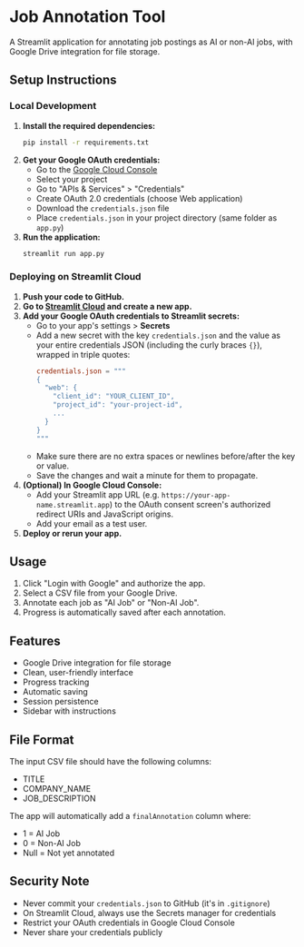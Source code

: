 
# Job Annotation Tool

A Streamlit application for annotating job postings as AI or non-AI jobs, with Google Drive integration for file storage.

## Setup Instructions

### Local Development

1. **Install the required dependencies:**
   ```bash
   pip install -r requirements.txt
   ```
2. **Get your Google OAuth credentials:**
   - Go to the [Google Cloud Console](https://console.cloud.google.com/)
   - Select your project
   - Go to "APIs & Services" > "Credentials"
   - Create OAuth 2.0 credentials (choose Web application)
   - Download the `credentials.json` file
   - Place `credentials.json` in your project directory (same folder as `app.py`)
3. **Run the application:**
   ```bash
   streamlit run app.py
   ```

### Deploying on Streamlit Cloud

1. **Push your code to GitHub.**
2. **Go to [Streamlit Cloud](https://streamlit.io/cloud) and create a new app.**
3. **Add your Google OAuth credentials to Streamlit secrets:**
   - Go to your app's settings > **Secrets**
   - Add a new secret with the key `credentials.json` and the value as your entire credentials JSON (including the curly braces `{}`), wrapped in triple quotes:
     ```toml
     credentials.json = """
     {
       "web": {
         "client_id": "YOUR_CLIENT_ID",
         "project_id": "your-project-id",
         ...
       }
     }
     """
     ```
   - Make sure there are no extra spaces or newlines before/after the key or value.
   - Save the changes and wait a minute for them to propagate.
4. **(Optional) In Google Cloud Console:**
   - Add your Streamlit app URL (e.g. `https://your-app-name.streamlit.app`) to the OAuth consent screen's authorized redirect URIs and JavaScript origins.
   - Add your email as a test user.
5. **Deploy or rerun your app.**

## Usage

1. Click "Login with Google" and authorize the app.
2. Select a CSV file from your Google Drive.
3. Annotate each job as "AI Job" or "Non-AI Job".
4. Progress is automatically saved after each annotation.

## Features

- Google Drive integration for file storage
- Clean, user-friendly interface
- Progress tracking
- Automatic saving
- Session persistence
- Sidebar with instructions

## File Format

The input CSV file should have the following columns:
- TITLE
- COMPANY_NAME
- JOB_DESCRIPTION

The app will automatically add a `finalAnnotation` column where:
- 1 = AI Job
- 0 = Non-AI Job
- Null = Not yet annotated

## Security Note

- Never commit your `credentials.json` to GitHub (it's in `.gitignore`)
- On Streamlit Cloud, always use the Secrets manager for credentials
- Restrict your OAuth credentials in Google Cloud Console
- Never share your credentials publicly 